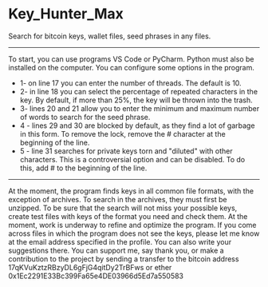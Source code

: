# Key_Hunter_Max
 Search for bitcoin keys, wallet files, seed phrases in any files.
____
To start, you can use programs VS Code or PyCharm. Python must also be installed on the computer.
You can configure some options in the program.
* 1- on line 17 you can enter the number of threads. The default is 10.
* 2- in line 18 you can select the percentage of repeated characters in the key. By default, if more than 25%, the key will be thrown into the trash.
* 3- lines 20 and 21 allow you to enter the minimum and maximum number of words to search for the seed phrase.
* 4 - lines 29 and 30 are blocked by default, as they find a lot of garbage in this form. To remove the lock, remove the # character at the beginning of the line.
* 5 - line 31 searches for private keys torn and "diluted" with other characters. This is a controversial option and can be disabled. To do this, add # to the beginning of the line.
____
At the moment, the program finds keys in all common file formats, with the exception of archives. To search in the archives, they must first be unzipped.
To be sure that the search will not miss your possible keys, create test files with keys of the format you need and check them.
At the moment, work is underway to refine and optimize the program. If you come across files in which the program does not see the keys, please let me know at the email address specified in the profile. You can also write your suggestions there.
You can support me, say thank you, or make a contribution to the project by sending a transfer to the bitcoin address 17qKVuKztzRBzyDL6gFjG4qitDy2TrBFws
or ether 0x1Ec2291E33Bc399Fa65e4DE03966d5Ed7a550583
